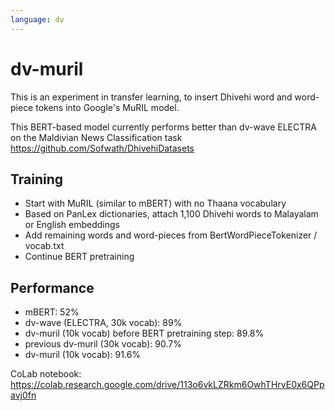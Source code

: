 ```yaml
---
language: dv
---
```


# dv-muril

This is an experiment in transfer learning, to insert Dhivehi word and
word-piece tokens into Google's MuRIL model.

This BERT-based model currently performs better than dv-wave ELECTRA on
the Maldivian News Classification task https://github.com/Sofwath/DhivehiDatasets

## Training

- Start with MuRIL (similar to mBERT) with no Thaana vocabulary
- Based on PanLex dictionaries, attach 1,100 Dhivehi words to Malayalam or English embeddings
- Add remaining words and word-pieces from BertWordPieceTokenizer / vocab.txt
- Continue BERT pretraining

## Performance

- mBERT: 52%
- dv-wave (ELECTRA, 30k vocab): 89%
- dv-muril (10k vocab) before BERT pretraining step: 89.8%
- previous dv-muril (30k vocab): 90.7%
- dv-muril (10k vocab): 91.6%

CoLab notebook: 
https://colab.research.google.com/drive/113o6vkLZRkm6OwhTHrvE0x6QPpavj0fn
